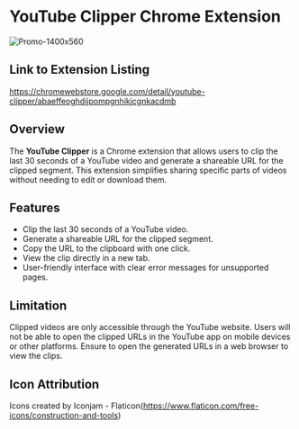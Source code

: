 # YouTube Clipper Chrome Extension

![Promo-1400x560](https://github.com/user-attachments/assets/a74de880-d818-4c23-870f-9ec3cd117b82)

## Link to Extension Listing

https://chromewebstore.google.com/detail/youtube-clipper/abaeffeoghdijpompgnhikjcgnkacdmb

## Overview

The **YouTube Clipper** is a Chrome extension that allows users to clip the last 30 seconds of a YouTube video and generate a shareable URL for the clipped segment. This extension simplifies sharing specific parts of videos without needing to edit or download them.


## Features

- Clip the last 30 seconds of a YouTube video.
- Generate a shareable URL for the clipped segment.
- Copy the URL to the clipboard with one click.
- View the clip directly in a new tab.
- User-friendly interface with clear error messages for unsupported pages.

## Limitation

Clipped videos are only accessible through the YouTube website. Users will not be able to open the clipped URLs in the YouTube app on mobile devices or other platforms. Ensure to open the generated URLs in a web browser to view the clips.

## Icon Attribution
Icons created by Iconjam - Flaticon(https://www.flaticon.com/free-icons/construction-and-tools)
